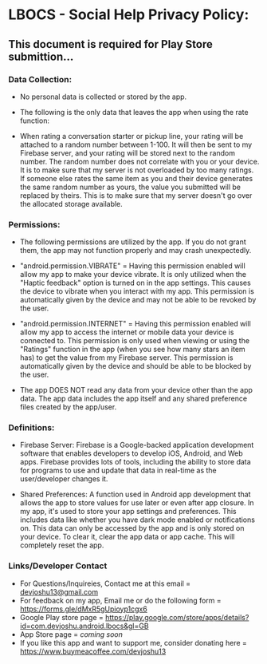 # LBOCS - Social Help Privacy Policy:

## This document is required for Play Store submittion... 


### Data Collection:
- No personal data is collected or stored by the app.

- The following is the only data that leaves the app when using the rate function:

- When rating a conversation starter or pickup line, your rating will be attached to a random number between 1-100. It will then be sent to my Firebase server, and your rating will be stored next to the random number. The random number does not correlate with you or your device. It is to make sure that my server is not overloaded by too many ratings. If someone else rates the same item as you and their device generates the same random number as yours, the value you submitted will be replaced by theirs. This is to make sure that my server doesn't go over the allocated storage available.


### Permissions:
 - The following permissions are utilized by the app. If you do not grant them, the app may not function properly and may crash unexpectedly.

- "android.permission.VIBRATE" = Having this permission enabled will allow my app to make your device vibrate. It is only utilized when the "Haptic feedback" option is turned on in the app settings. This causes the device to vibrate when you interact with my app. This permission is automatically given by the device and may not be able to be revoked by the user. 

- "android.permission.INTERNET" = Having this permission enabled will allow my app to access the internet or mobile data your device is connected to. This permission is only used when viewing or using the "Ratings" function in the app (when you see how many stars an item has) to get the value from my Firebase server. This permission is automatically given by the device and should be able to be blocked by the user.

- The app DOES NOT read any data from your device other than the app data. The app data includes the app itself and any shared preference files created by the app/user.


### Definitions:
- Firebase Server: Firebase is a Google-backed application development software that enables developers to develop iOS, Android, and Web apps. Firebase provides lots of tools, including the ability to store data for programs to use and update that data in real-time as the user/developer changes it.

- Shared Preferences: A function used in Android app development that allows the app to store values for use later or even after app closure. In my app, it's used to store your app settings and preferences. This includes data like whether you have dark mode enabled or notifications on. This data can only be accessed by the app and is only stored on your device. To clear it, clear the app data or app cache. This will completely reset the app.


### Links/Developer Contact

- For Questions/Inquireies, Contact me at this email = devjoshu13@gmail.com
- For feedback on my app, Email me or do the following form = https://forms.gle/dMxR5gUpioyp1cgx6
- Google Play store page = https://play.google.com/store/apps/details?id=com.devjoshu.android.lbocs&gl=GB
- App Store page = *coming soon*
- If you like this app and want to support me, consider donating here = https://www.buymeacoffee.com/devjoshu13
